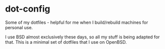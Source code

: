 dot-config
==========

Some of my dotfiles - helpful for me when I build/rebuild machines for personal use.


I use BSD almost exclusively these days, so all my stuff is being adapted for that.
This is a minimal set of dotfiles that I use on OpenBSD.


